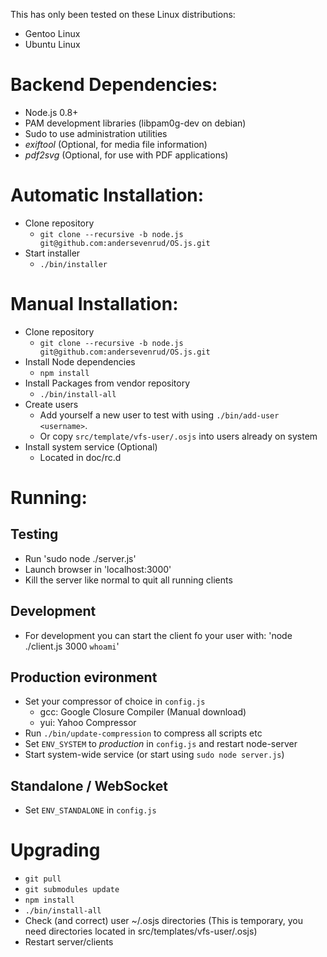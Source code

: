 This has only been tested on these Linux distributions:
* Gentoo Linux
* Ubuntu Linux

# Backend Dependencies:
* Node.js 0.8+
* PAM development libraries (libpam0g-dev on debian)
* Sudo to use administration utilities
* _exiftool_ (Optional, for media file information)
* _pdf2svg_ (Optional, for use with PDF applications)

# Automatic Installation:
* Clone repository
  - `git clone --recursive -b node.js git@github.com:andersevenrud/OS.js.git`
* Start installer
  - `./bin/installer`

# Manual Installation:
* Clone repository
  - `git clone --recursive -b node.js git@github.com:andersevenrud/OS.js.git`
* Install Node dependencies
  - `npm install`
* Install Packages from vendor repository
  - `./bin/install-all`
* Create users
  - Add yourself a new user to test with using `./bin/add-user <username>`.
  - Or copy `src/template/vfs-user/.osjs` into users already on system
* Install system service (Optional)
  - Located in doc/rc.d

# Running:

## Testing
* Run 'sudo node ./server.js'
* Launch browser in 'localhost:3000'
* Kill the server like normal to quit all running clients

## Development
* For development you can start the client fo your user with:
  'node ./client.js 3000 `whoami`'

## Production evironment
* Set your compressor of choice in `config.js`
  - gcc: Google Closure Compiler (Manual download)
  - yui: Yahoo Compressor
* Run `./bin/update-compression` to compress all scripts etc
* Set `ENV_SYSTEM` to _production_ in `config.js` and restart node-server
* Start system-wide service (or start using `sudo node server.js`)

## Standalone / WebSocket
* Set `ENV_STANDALONE` in `config.js`

# Upgrading
* `git pull`
* `git submodules update`
* `npm install`
* `./bin/install-all`
* Check (and correct) user ~/.osjs directories (This is temporary, you need directories located in src/templates/vfs-user/.osjs)
* Restart server/clients
